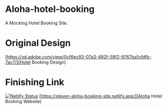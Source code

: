 # Aloha-hotel-booking

A Mocking Hotel Booking Site.

# Original Design

[https://xd.adobe.com/view/0cf6ec93-07a3-492f-58f2-9767ba1cfdfb-7ac7/](Hotel Booking Design)

# Finishing Link

[![Netlify Status](https://api.netlify.com/api/v1/badges/f2425f42-80a6-4c00-b7e4-ed0ab7250326/deploy-status)](https://app.netlify.com/sites/steven-aloha-booking-site/deploys)
[https://steven-aloha-booking-site.netlify.app/](Aloha Hotel Booking Website)
